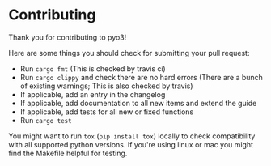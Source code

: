 # Contributing

Thank you for contributing to pyo3!

Here are some things you should check for submitting your pull request:

 - Run `cargo fmt` (This is checked by travis ci)
 - Run `cargo clippy` and check there are no hard errors (There are a bunch of existing warnings; This is also checked by travis)
 - If applicable, add an entry in the changelog
 - If applicable, add documentation to all new items and extend the guide
 - If applicable, add tests for all new or fixed functions
 - Run `cargo test`

You might want to run `tox` (`pip install tox`) locally to check compatibility with all supported python versions. If you're using linux or mac you might find the Makefile helpful for testing.
